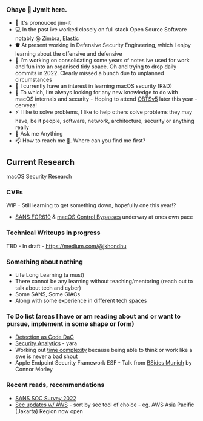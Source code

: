 ### Ohayo 👋 Jymit here.
<!--
**Jymit/jymit** is a ✨ _special_ ✨ repository because its `README.md` (this file) appears on your GitHub profile
Here are some ideas to get you started:
- 👯 I’m looking to collaborate on 
- 🤔 I’m looking for help with
- 😄 Pronouns:
-->
- 🤔 It's pronouced jim-it
- 💻 In the past ive worked closely on full stack Open Source Software notably @ [Zimbra](https://www.zimbra.com/), [Elastic](https://www.elastic.co/)
- 🛡️ At present working in Defensive Security Engineering, which I enjoy learning about the offensive and defensive
- 🔭 I’m working on consolidating some years of notes ive used for work and fun into an organised tidy space. Oh and trying to drop daily commits in 2022. Clearly missed a bunch due to unplanned circumstances
- 🌱 I currently have an interest in learning macOS security (R&D)
- 🤔 To which, I’m always looking for any new knowledge to do with macOS internals and security - Hoping to attend [OBTSv5](https://objectivebythesea.org/v5/) later this year - cerveza!
- ⚡ I like to solve problems, I like to help others solve problems they may have, be it people, software, network, architecture, security or anything really
- 💬 Ask me Anything
- 📫 How to reach me 🤔. Where can you find me first?

## Current Research
macOS Security Research
### CVEs
WIP - Still learning to get something down, hopefully one this year!?
- [SANS FOR610](https://www.sans.org/cyber-security-courses/reverse-engineering-malware-malware-analysis-tools-techniques/) & [macOS Control Bypasses](https://www.offensive-security.com/exp312-osmr/) underway at ones own pace
### Technical Writeups in progress
TBD - In draft -	https://medium.com/@jkhondhu
### Something about nothing
- Life Long Learning (a must)
- There cannot be any learning without teaching/mentoring (reach out to talk about tech and cyber)
- Some SANS, Some GIACs
- Along with some experience in different tech spaces
### To Do list (areas I have or am reading about and or want to pursue, implement in some shape or form)
- [Detection as Code DaC](https://www.cpomagazine.com/cyber-security/why-detection-as-code-is-the-future-of-threat-detection/)
- [Security Analytics](https://github.com/GoogleCloudPlatform/security-analytics) - yara 
- Working out [time complexity](https://adrianmejia.com/how-to-find-time-complexity-of-an-algorithm-code-big-o-notation) because being able to think or work like a swe is never a bad shout
- Apple Endpoint Security Framework ESF - Talk from [BSides Munich](https://youtu.be/XNFU9296_r0?t=139) by Connor Morley
### Recent reads, recommendations
- [SANS SOC Survey 2022](https://go.chronicle.security/hubfs/SANS_2022_SOC_Survey.pdf) 
- [Sec updates w/ AWS](https://aws.amazon.com/about-aws/whats-new/2022/) - sort by sec tool of choice - eg. AWS Asia Pacific (Jakarta) Region now open
